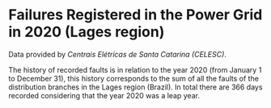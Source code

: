 # Failures Registered in the Power Grid in 2020 (Lages region)

Data provided by _Centrais Elétricas de Santa Catarina (CELESC)_.

The history of recorded faults is in relation to the year 2020 (from January 1 to December 31), this history corresponds to the sum of all the faults of the distribution branches in the Lages region (Brazil). In total there are 366 days recorded considering that the year 2020 was a leap year.
